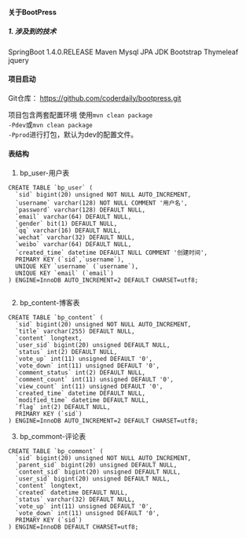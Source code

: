 #### 关于BootPress
##### 1. 涉及到的技术
SpringBoot 1.4.0.RELEASE
Maven
Mysql
JPA 
JDK
Bootstrap
Thymeleaf
jquery


#### 项目启动

Git仓库：
https://github.com/coderdaily/bootpress.git

项目包含两套配置环境
使用<code>mvn clean package -Pdev</code>或<code>mvn clean package -Pprod</code>进行打包，默认为dev的配置文件。


#### 表结构

1. bp_user-用户表

```
CREATE TABLE `bp_user` (
  `sid` bigint(20) unsigned NOT NULL AUTO_INCREMENT,
  `username` varchar(128) NOT NULL COMMENT '用户名',
  `password` varchar(128) DEFAULT NULL,
  `email` varchar(64) DEFAULT NULL,
  `gender` bit(1) DEFAULT NULL,
  `qq` varchar(16) DEFAULT NULL,
  `wechat` varchar(32) DEFAULT NULL,
  `weibo` varchar(64) DEFAULT NULL,
  `created_time` datetime DEFAULT NULL COMMENT '创建时间',
  PRIMARY KEY (`sid`,`username`),
  UNIQUE KEY `username` (`username`),
  UNIQUE KEY `email` (`email`)
) ENGINE=InnoDB AUTO_INCREMENT=2 DEFAULT CHARSET=utf8;


```
2. bp_content-博客表
```
CREATE TABLE `bp_content` (
  `sid` bigint(20) unsigned NOT NULL AUTO_INCREMENT,
  `title` varchar(255) DEFAULT NULL,
  `content` longtext,
  `user_sid` bigint(20) unsigned DEFAULT NULL,
  `status` int(2) DEFAULT NULL,
  `vote_up` int(11) unsigned DEFAULT '0',
  `vote_down` int(11) unsigned DEFAULT '0',
  `comment_status` int(2) DEFAULT NULL,
  `comment_count` int(11) unsigned DEFAULT '0',
  `view_count` int(11) unsigned DEFAULT '0',
  `created_time` datetime DEFAULT NULL,
  `modified_time` datetime DEFAULT NULL,
  `flag` int(2) DEFAULT NULL,
  PRIMARY KEY (`sid`)
) ENGINE=InnoDB AUTO_INCREMENT=2 DEFAULT CHARSET=utf8;

```
3. bp_commont-评论表
```
CREATE TABLE `bp_commont` (
  `sid` bigint(20) unsigned NOT NULL AUTO_INCREMENT,
  `parent_sid` bigint(20) unsigned DEFAULT NULL,
  `content_sid` bigint(20) unsigned DEFAULT NULL,
  `user_sid` bigint(20) unsigned DEFAULT NULL,
  `content` longtext,
  `created` datetime DEFAULT NULL,
  `status` varchar(32) DEFAULT NULL,
  `vote_up` int(11) unsigned DEFAULT '0',
  `vote_down` int(11) unsigned DEFAULT '0',
  PRIMARY KEY (`sid`)
) ENGINE=InnoDB DEFAULT CHARSET=utf8;


```